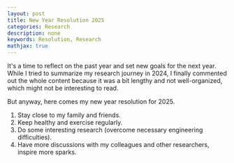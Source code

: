 ```yaml
---
layout: post
title: New Year Resolution 2025
categories: Research
description: none
keywords: Resolution, Research
mathjax: true
---
```


<!-- ---
layout: post
title: Pre-PhD Gap 2024
categories: Research
description: none
keywords: Reflection, Research
mathjax: true
--- -->

<style>
    .sidebar {
        float: right; /* Align the sidebar to the right */
        width: 300px; /* Set the width of the sidebar */
        font-family: sans-serif, monospace; /* Example font-family for a light font */
        margin-left: 30px; /* Add margin to the left of the sidebar */
    }
</style>

It's a time to reflect on the past year and set new goals for the next year. 
While I tried to summarize my research journey in 2024, I finally commented out the whole content because it was a bit lengthy and not well-organized, which might not be interesting to read.

But anyway, here comes my new year resolution for 2025.

1. Stay close to my family and friends.
2. Keep healthy and exercise regularly.
3. Do some interesting research (overcome necessary engineering difficulties).
4. Have more discussions with my colleagues and other researchers, inspire more sparks.

<!-- It is at this time, I am about to start my PhD journey at Paris, France. I decided to write a blog post to reflect on my past research experiences of 2024. 
[//]: #  I will also discuss some of the research ideas that I have been thinking about recently.

I really want to emphasis that 2024 is a year I have mixed feelings about.
I graduated from my master's degree officially May this year and finished the master's thesis in last Winter.
What was I doing after the thesis? I was doing a remote internship with Prof. Qiang Liu and his PhD student Xingchao at the University of Texas at Austin.
We started the project in last October at the ICCV 2023 conference as I remember, where I had a remote meeting with Xingchao to show him my preliminary results of the later [SlimFlow](https://github.com/yuanzhi-zhu/SlimFlow).
However, I was too ambitious to do some cool theoretical work and ended up with a lot of dead-end exploration.
The first exploration was about the initialization of the rectified flow, where I simulate backward from data with a trained (on CIFAR10) rectified flow to noise.
By inspecting the noise with PCA and similar tools, I found that the noise data is not Gaussian, but has two modes.
After carefully checking everything, I found that there are certain amount of true data are gray images!!!
We also observed that start from random pure Gaussian noise, the rectified flow can generate a lot of gray images, but with different ratios. This implies that there are potential mode collapse (which might lead to unfair generation) in the rectified flow and diffusion models.
The next step was, now very clear to me, to validate this observation with more datasets and models and to propose a solution to mitigate this issue.

The tough part came when I was trying different strategies to get more balanced data, including use use of all kinds of advanced sampling techniques and training a new small flow model from Gaussian to the multi-modal initial noise.
I tried all kinds of HM algorithms, but none of them worked well in high-dimensional space: the log-likelihood is dominated by some other terms I don't remember (or I forgot on purpose).
The init-flow idea from Qiang was promising in the beginning, but it turned out to be a dead-end as well.
I had an attempt on a human face dataset with faces of different colors, but the observation was not quite consistent with the CIFAR10 dataset.
We were expecting to see multi-modal initial noise data, but the PCA results showed that the minor mode is determined by the background color of the face, which frustrated me a lot. This also made me think the mechanism of diffusion models.
This project was not successful, but I learned a lot from it, especially from Xinachao and Qiang that **I should first validate the hypothesis with toy models as in rectified flow**.
However, now I realized that I should work on ideas that intuitively make sense to me. My motivation should always be doing something that I am interested in and cool. *the target was clear, but the gradient was small*.
I was also not good at pressure control at that time, otherwise I might have made this project into a submission into ICML.
The moment I gave up the init-flow idea I decided to finish the SlimFlow project and do my best to submit it to ECCV. While this is more like a side project, I was luck enough to have it published to ECCV later.
(It is when I started to write this blog post, I found that similar idea can be used to generate structural similar images using similar but different noise, see https://arxiv.org/abs/2412.03895.)
[//]: #  Along this time I was also working on a project aiming to train continuous flow to model the discrete data, we ended up with idea that is close to Hinton's [Analog Bits](https://arxiv.org/abs/2208.04202). But we found that we can train VQVAE with anchor loss.

[//]: #  After this, I spent few time working on continuous modelling of discrete data 
[//]: #  ## Remarks 
After this, I spent more time reading diffusion distillation papers.
Meanwhile, I got reviewed by several professors for my PhD application, and I was lucky enough to have a chance to talk with them.
I got a oral offer from a professor at Polytechnique Paris, and I was planning to move from Zurich to Paris directly in June to start a research engineer position before the official PhD.
However, I was sad to hear that the university or research center did not approve the offer, for some reasons both the professor and I don't know.
This was all of a sudden and I was not prepared for this.

So I was forced to gap for a few months. I had only few weeks to stay in Zurich, and I do not want to apply for a L-type vise to stay in Switzerland for an extra 6 months.
I booked a flight to China and started to look for a internship there. 
I was lucky enough to have a chance to work with Hanshu Yan with the recommendation of Xingchao and Ge Zhang.
This is my first full-time internship and it was quite intense.
The research topic was about efficient visual generation. 
I started with working on PerFlow on PlayGround v2.5.
PerFlow is Hanshu's work on piecewise linear flows to accelerate the inference of diffusion models, and PlayGround is a text-to-image generation model used in production in the company.
This is a bad idea to start with and I should have started with a toy model or baseline model to try out all the improvements then move to the PlayGround model.
Some of the meaningful adjustments I tried are:
1. Instead of simulating the last window close to the clean image, use clean image as the teacher prediction directly.
2. Each time the teacher simulated a batch of windows, train student model several iterations using these window endpoint pairs (similar to defang's neuips work).
3. Add an additional condition w to indicate the current window for the student model, to avoid sharp velocity change at the window terminals.

Unfortunately, none of these tricks help improve the poor results on Playground 2.5...

The first 2 months of my internship teacher me some bitter lessons. On 5.28.2024, I wrote after the group meeting: "作为阶段性总结，实习初期主要的问题是没有围绕核心主线任务扎实的进行实验和思考，导致出现了最后才发现playground模型用默认的sampler 15步就能产生和50步几乎一样的效果，还有直到最后才发现需要2e-4的lr才能让playground v2.5 跳出局部最优。
后续过程中，需要紧紧围绕任务本身，思考以及设计实验。"
I want to really emphasis the importance of baseline and evaluation benchmarks, which tell us the direction of gradient toward our target. (experiment should have clear target, most correct gradient direction)

At the beginning of September, I start to make a table compare the image distillation models and we start to work on Latent Consistency Models and Distribution Matching Distillation.
After getting experience with these methods, we start to, finally, working on video model distillation.

I have to say, many downstream tasks do need a good backbone or base model to work. My initially tried LCM on the Open Sora Plan video diffusion model but it is very difficult to make it work. I believe that distillation require accurate score estimation of the teacher model.
Sometimes you are just jalous of the interns at those big techs.

These practice with distribution matching methods on video diffusion model finally lead to the technique report.

Also in October, I picked an old idea to distill an image restoration model to achieve tunable fiedlity-realism trade-offs. This idea was inspired by Jiatao Gu's BOOT. I still remember I talked to him at ICCV 2023 in Paris about BOOT and asked him when he decide to open source the code because I want to do a follow up work.
The idea itself is very intuitive, I found that the drawbacks of BOOT could be an advantage for image restoration tasks, and I derived a simpler and more effective distillation formula within the rectified flow framework.
Even though the BOOT code is still not released, I managed to finish the distillation code in one night.
What a surprise, I am too lazy I realize. Otherwise, I could have done this much earlier.
The lesson here is to implement code as soon as possible as long as I have an idea, to get the feedback of my intuition as soon as possible.

I want to talk about my understanding of diffusion distillation in the next blog, stay tuned.
(write a review of my intern...
start with all the projects, internal projs
tech reflections one-step model train from scratch (maybe with the help of another model) initialization? 
reflection on video models
reflections on distribution matching loss and regression loss (DMD can be formulated as regression loss?)
DMD is a technique that missed the information of the ode trajectories, which might not be necessary as long as the final distribution is correct and the student can generate in few steps.
many to explore)


I really appreciate the time in Suzhou, Jiangsu with my girl. -->